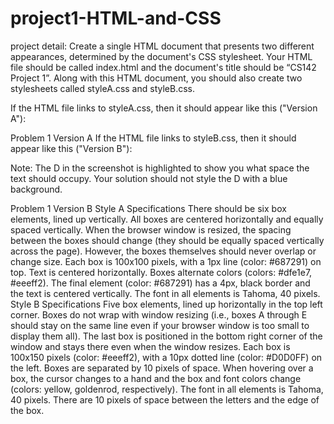 # project1-HTML-and-CSS
project detail:
Create a single HTML document that presents two different appearances, determined by the document's CSS stylesheet. Your HTML file should be called index.html and the document's title should be “CS142 Project 1”. Along with this HTML document, you should also create two stylesheets called styleA.css and styleB.css.

If the HTML file links to styleA.css, then it should appear like this ("Version A"):

Problem
      1 Version A
If the HTML file links to styleB.css, then it should appear like this ("Version B"):

Note: The D in the screenshot is highlighted to show you what space the text should occupy. Your solution should not style the D with a blue background.

Problem
      1 Version B
Style A Specifications
There should be six box elements, lined up vertically.
All boxes are centered horizontally and equally spaced vertically. When the browser window is resized, the spacing between the boxes should change (they should be equally spaced vertically across the page). However, the boxes themselves should never overlap or change size.
Each box is 100x100 pixels, with a 1px line (color: #687291) on top. Text is centered horizontally.
Boxes alternate colors (colors: #dfe1e7, #eeeff2).
The final element (color: #687291) has a 4px, black border and the text is centered vertically.
The font in all elements is Tahoma, 40 pixels.
Style B Specifications
Five box elements, lined up horizontally in the top left corner.
Boxes do not wrap with window resizing (i.e., boxes A through E should stay on the same line even if your browser window is too small to display them all).
The last box is positioned in the bottom right corner of the window and stays there even when the window resizes.
Each box is 100x150 pixels (color: #eeeff2), with a 10px dotted line (color: #D0D0FF) on the left. Boxes are separated by 10 pixels of space.
When hovering over a box, the cursor changes to a hand and the box and font colors change (colors: yellow, goldenrod, respectively).
The font in all elements is Tahoma, 40 pixels.
There are 10 pixels of space between the letters and the edge of the box.
